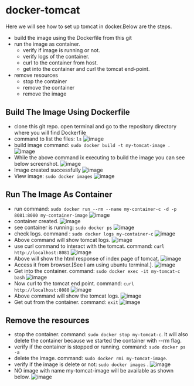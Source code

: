 # docker-tomcat
Here we will see how to set up tomcat in docker.Below are the steps.
* build the image using the Dockerfile from this git
* run the image as container.
  * verify if image is running or not.
  * verify logs of the container.
  * curl to the container from host.
  * get into the container and curl the tomcat end-point.
* remove resources
  * stop the container
  * remove the container
  * remove the image

Build The Image Using Dockerfile
--------------------------------
* clone this git repo. open terminal and go to the repository directory where you will find Dockerfile
* command to list the files: `ls`
![image](https://user-images.githubusercontent.com/17001948/44620143-f864d880-a8ac-11e8-9876-f5e4caa927af.png)
* build image command: `sudo docker build -t my-tomcat-image .`
![image](https://user-images.githubusercontent.com/17001948/44620163-29450d80-a8ad-11e8-9439-08dabb8d27c2.png)
* While the above command ix executing to build the image you can see below screenshot.
![image](https://user-images.githubusercontent.com/17001948/44620171-542f6180-a8ad-11e8-8125-498d0a9fd226.png)
* Image created successfully
![image](https://user-images.githubusercontent.com/17001948/44620215-06672900-a8ae-11e8-960d-0a1205436570.png)
* View image: `sudo docker images`
![image](https://user-images.githubusercontent.com/17001948/44620235-4e864b80-a8ae-11e8-8dd5-78a66040a607.png)

Run The Image As Container
--------------------------
* run command: `sudo docker run --rm --name my-container-c -d -p 8081:8080 my-container-image`
![image](https://user-images.githubusercontent.com/17001948/44620283-0582c700-a8af-11e8-947b-5aab69e33485.png)
* container created.
![image](https://user-images.githubusercontent.com/17001948/44620294-32cf7500-a8af-11e8-9203-1dbc137d9f86.png)
* see container is running: `sudo docker ps`
![image](https://user-images.githubusercontent.com/17001948/44620298-572b5180-a8af-11e8-8588-836ac9391f26.png)
* check logs. command : `sudo docker logs my-container-c`
![image](https://user-images.githubusercontent.com/17001948/44620324-d3be3000-a8af-11e8-9f06-1e7d00d69974.png)
* Above command will show tomcat logs.
![image](https://user-images.githubusercontent.com/17001948/44620327-e9cbf080-a8af-11e8-93c7-2d4b3fd7042b.png)
* use curl command to interact with the tomcat. command: `curl http://localhost:8081`
![image](https://user-images.githubusercontent.com/17001948/44620333-0bc57300-a8b0-11e8-9f33-8cb9ceb4aee4.png)
* Above will show the html response of index page of tomcat.
![image](https://user-images.githubusercontent.com/17001948/44620350-44654c80-a8b0-11e8-8f23-9d1dd55d3410.png)
* Access it from browser.[See I am using ubuntu terminal.].
![image](https://user-images.githubusercontent.com/17001948/44620357-71b1fa80-a8b0-11e8-9c4d-bd32bf0d4a31.png)
* Get into the container. command: `sudo docker exec -it my-tomcat-c bash`
![image](https://user-images.githubusercontent.com/17001948/44620487-b9398600-a8b2-11e8-9484-185a4fb3a5b9.png)
* Now curl to the tomcat end point. command: `curl http://localhost:8080`
![image](https://user-images.githubusercontent.com/17001948/44620492-db330880-a8b2-11e8-93a6-29584868c7ff.png)
* Above command will show the tomcat logs.
![image](https://user-images.githubusercontent.com/17001948/44620496-f140c900-a8b2-11e8-8865-1dbb7d410db3.png)
* Get out from the container. command: `exit`
![image](https://user-images.githubusercontent.com/17001948/44620566-226dc900-a8b4-11e8-8406-21d7685059ef.png)

Remove the resources
--------------------
* stop the container. command: `sudo docker stop my-tomcat-c`. It will also delete the container because we started the container with --rm flag.
* verify if the container is stopped or running. command: `sudo docker ps -a`
* delete the image. command: `sudo docker rmi my-tomcat-image`.
* verify if the image is delete or not: `sudo docker images` .
![image](https://user-images.githubusercontent.com/17001948/44620593-c35c8400-a8b4-11e8-8f47-73940b416574.png)
* NO image with name my-tomcat-image will be available as shown below.
![image](https://user-images.githubusercontent.com/17001948/44620615-19312c00-a8b5-11e8-98ea-5dd5560e0cdc.png)

